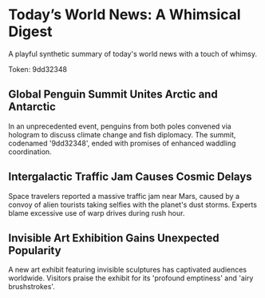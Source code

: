 # Today’s World News: A Whimsical Digest

A playful synthetic summary of today's world news with a touch of whimsy.

Token: 9dd32348

## Global Penguin Summit Unites Arctic and Antarctic

In an unprecedented event, penguins from both poles convened via hologram to discuss climate change and fish diplomacy. The summit, codenamed '9dd32348', ended with promises of enhanced waddling coordination.

## Intergalactic Traffic Jam Causes Cosmic Delays

Space travelers reported a massive traffic jam near Mars, caused by a convoy of alien tourists taking selfies with the planet's dust storms. Experts blame excessive use of warp drives during rush hour.

## Invisible Art Exhibition Gains Unexpected Popularity

A new art exhibit featuring invisible sculptures has captivated audiences worldwide. Visitors praise the exhibit for its 'profound emptiness' and 'airy brushstrokes'.
